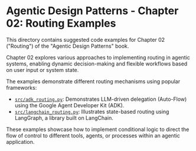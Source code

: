 # Agentic Design Patterns - Chapter 02: Routing Examples

This directory contains suggested code examples for Chapter 02 ("Routing") of the "Agentic Design Patterns" book.

Chapter 02 explores various approaches to implementing routing in agentic systems, enabling dynamic decision-making and flexible workflows based on user input or system state.

The examples demonstrate different routing mechanisms using popular frameworks:

- [`src/adk_routing.py`](src/adk_routing.py): Demonstrates LLM-driven delegation (Auto-Flow) using the Google Agent Developer Kit (ADK).
- [`src/langchain_routing.py`](src/langchain_routing.py): Illustrates state-based routing using LangGraph, a library built on LangChain.

These examples showcase how to implement conditional logic to direct the flow of control to different tools, agents, or processes within an agentic application.
